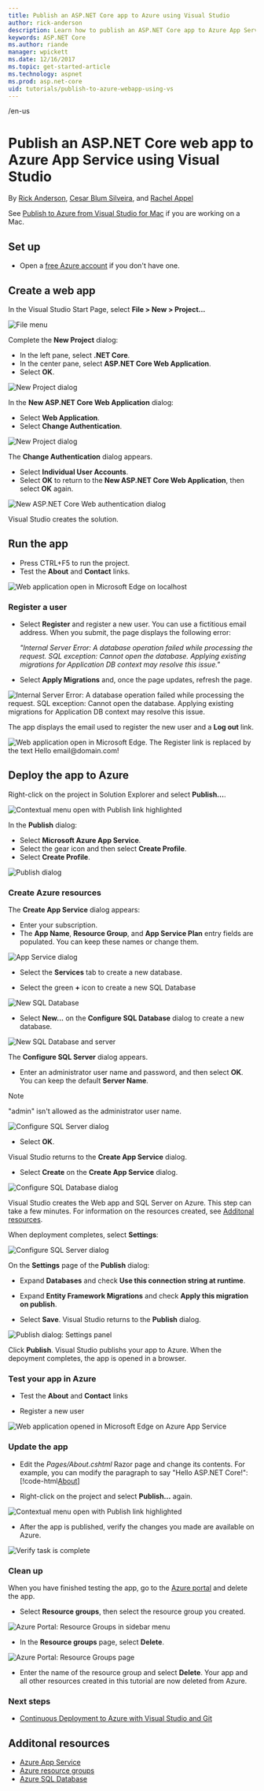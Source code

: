 ```yaml
---
title: Publish an ASP.NET Core app to Azure using Visual Studio
author: rick-anderson
description: Learn how to publish an ASP.NET Core app to Azure App Service using Visual Studio.
keywords: ASP.NET Core
ms.author: riande
manager: wpickett
ms.date: 12/16/2017
ms.topic: get-started-article
ms.technology: aspnet
ms.prod: asp.net-core
uid: tutorials/publish-to-azure-webapp-using-vs
---
```

/en-us

# Publish an ASP.NET Core web app to Azure App Service using Visual Studio

By [Rick Anderson](https://twitter.com/RickAndMSFT), [Cesar Blum Silveira](https://github.com/cesarbs), and [Rachel Appel](https://twitter.com/rachelappel)

See [Publish to Azure from Visual Studio for Mac](https://blog.xamarin.com/publish-azure-visual-studio-mac/) if you are working on a Mac.

## Set up

* Open a [free Azure account](https://aka.ms/K5y5yh) if you don't have one. 

## Create a web app

In the Visual Studio Start Page, select **File > New > Project...**

![File menu](publish-to-azure-webapp-using-vs/_static/file_new_project.png)

Complete the **New Project** dialog:

* In the left pane, select **.NET Core**.
* In the center pane, select **ASP.NET Core Web Application**.
* Select **OK**.

![New Project dialog](publish-to-azure-webapp-using-vs/_static/new_prj.png)

In the **New ASP.NET Core Web Application** dialog:

* Select **Web Application**.
* Select **Change Authentication**.

![New Project dialog](publish-to-azure-webapp-using-vs/_static/new_prj_2.png)

The **Change Authentication** dialog appears. 

* Select **Individual User Accounts**.
* Select **OK** to return to the **New ASP.NET Core Web Application**, then select **OK** again.

![New ASP.NET Core Web authentication dialog](publish-to-azure-webapp-using-vs/_static/new_prj_auth.png) 

Visual Studio creates the solution.

## Run the app

* Press CTRL+F5 to run the project.
* Test the **About** and **Contact** links.

![Web application open in Microsoft Edge on localhost](publish-to-azure-webapp-using-vs/_static/show.png)

### Register a user

* Select **Register** and register a new user. You can use a fictitious email address. When you submit, the page displays the following error:

    *"Internal Server Error: A database operation failed while processing the request. SQL exception: Cannot open the database. Applying existing migrations for Application DB context may resolve this issue."*
* Select **Apply Migrations** and, once the page updates, refresh the page.

![Internal Server Error: A database operation failed while processing the request. SQL exception: Cannot open the database. Applying existing migrations for Application DB context may resolve this issue.](publish-to-azure-webapp-using-vs/_static/mig.png)

The app displays the email used to register the new user and a **Log out** link.

![Web application open in Microsoft Edge. The Register link is replaced by the text Hello email@domain.com!](publish-to-azure-webapp-using-vs/_static/hello.png)

## Deploy the app to Azure

Right-click on the project in Solution Explorer and select **Publish...**.

![Contextual menu open with Publish link highlighted](publish-to-azure-webapp-using-vs/_static/pub.png)

In the **Publish** dialog:

* Select **Microsoft Azure App Service**.
* Select the gear icon and then select **Create Profile**.
* Select **Create Profile**.

![Publish dialog](publish-to-azure-webapp-using-vs/_static/maas1.png)

### Create Azure resources

The **Create App Service** dialog appears:

* Enter your subscription.
* The **App Name**, **Resource Group**, and **App Service Plan** entry fields are populated. You can keep these names or change them.

![App Service dialog](publish-to-azure-webapp-using-vs/_static/newrg1.png)

* Select the **Services** tab to create a new database.

* Select the green **+** icon to create a new SQL Database

![New SQL Database](publish-to-azure-webapp-using-vs/_static/sql.png)

* Select **New...** on the **Configure SQL Database** dialog to create a new database.

![New SQL Database and server](publish-to-azure-webapp-using-vs/_static/conf.png)

The **Configure SQL Server** dialog appears.

* Enter an administrator user name and password, and then select **OK**. You can keep the default **Server Name**. 

> [!NOTE]
> "admin" isn't allowed as the administrator user name.

![Configure SQL Server dialog](publish-to-azure-webapp-using-vs/_static/conf_servername.png)

* Select **OK**.

Visual Studio returns to the **Create App Service** dialog.

* Select **Create** on the **Create App Service** dialog.

![Configure SQL Database dialog](publish-to-azure-webapp-using-vs/_static/conf_final.png)

Visual Studio creates the Web app and SQL Server on Azure. This step can take a few minutes. For information on the resources created, see [Additonal resources](#additonal-resources).

When deployment completes, select **Settings**:

![Configure SQL Server dialog](publish-to-azure-webapp-using-vs/_static/set.png)

On the **Settings** page of the **Publish** dialog:

  * Expand **Databases** and check **Use this connection string at runtime**.
  * Expand **Entity Framework Migrations** and check **Apply this migration on publish**.

* Select **Save**. Visual Studio returns to the **Publish** dialog. 

![Publish dialog: Settings panel](publish-to-azure-webapp-using-vs/_static/pubs.png)

Click **Publish**. Visual Studio publishs your app to Azure. When the depoyment completes, the app is opened in a browser.

### Test your app in Azure

* Test the **About** and **Contact** links

* Register a new user

![Web application opened in Microsoft Edge on Azure App Service](publish-to-azure-webapp-using-vs/_static/register.png)

### Update the app

* Edit the *Pages/About.cshtml* Razor page and change its contents. For example, you can modify the paragraph to say "Hello ASP.NET Core!":
    [!code-html[About](publish-to-azure-webapp-using-vs/sample/about.cshtml?highlight=9&range=1-9)]

* Right-click on the project and select **Publish...** again.

![Contextual menu open with Publish link highlighted](publish-to-azure-webapp-using-vs/_static/pub.png)

* After the app is published, verify the changes you made are available on Azure.

![Verify task is complete](publish-to-azure-webapp-using-vs/_static/final.png)

### Clean up

When you have finished testing the app, go to the [Azure portal](https://portal.azure.com/) and delete the app.

* Select **Resource groups**, then select the resource group you created.

![Azure Portal: Resource Groups in sidebar menu](publish-to-azure-webapp-using-vs/_static/portalrg.png)

* In the **Resource groups** page, select **Delete**.

![Azure Portal: Resource Groups page](publish-to-azure-webapp-using-vs/_static/rgd.png)

* Enter the name of the resource group and select **Delete**. Your app and all other resources created in this tutorial are now deleted from Azure.

### Next steps

* [Continuous Deployment to Azure with Visual Studio and Git](xref:host-and-deploy/azure-apps/azure-continuous-deployment)

## Additonal resources

* [Azure App Service](https://docs.microsoft.com/en-us/azure/app-service/app-service-web-overview)
* [Azure resource groups](https://docs.microsoft.com/en-us/azure/azure-resource-manager/resource-group-overview#resource-groups)
* [Azure SQL Database](https://docs.microsoft.com/en-us/azure/sql-database/)